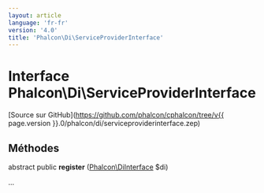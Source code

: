 ```yaml
---
layout: article
language: 'fr-fr'
version: '4.0'
title: 'Phalcon\Di\ServiceProviderInterface'
---
```

# Interface **Phalcon\Di\ServiceProviderInterface**

[Source sur GitHub](https://github.com/phalcon/cphalcon/tree/v{{ page.version }}.0/phalcon/di/serviceproviderinterface.zep)

## Méthodes

abstract public **register** ([Phalcon\DiInterface](Phalcon_DiInterface) $di)

...